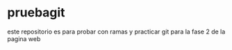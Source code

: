 # pruebagit
este repositorio es para probar con ramas y practicar git para la fase 2 de la pagina web
